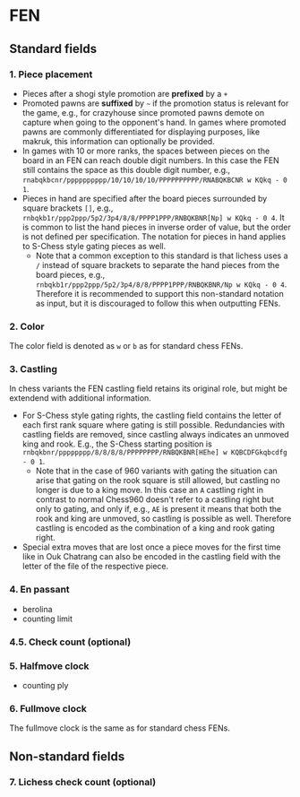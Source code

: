 
# FEN

## Standard fields

### 1. Piece placement
* Pieces after a shogi style promotion are **prefixed** by a `+`
* Promoted pawns are **suffixed** by `~` if the promotion status is relevant for the game, e.g., for crazyhouse since promoted pawns demote on capture when going to the opponent's hand. In games where promoted pawns are commonly differentiated for displaying purposes, like makruk, this information can optionally be provided.
* In games with 10 or more ranks, the spaces between pieces on the board in an FEN can reach double digit numbers. In this case the FEN still contains the space as this double digit number, e.g., `rnabqkbcnr/pppppppppp/10/10/10/10/PPPPPPPPPP/RNABQKBCNR w KQkq - 0 1`.
* Pieces in hand are specified after the board pieces surrounded by square brackets `[]`, e.g., `rnbqkb1r/ppp2ppp/5p2/3p4/8/8/PPPP1PPP/RNBQKBNR[Np] w KQkq - 0 4`. It is common to list the hand pieces in inverse order of value, but the order is not defined per specification. The notation for pieces in hand applies to S-Chess style gating pieces as well.
  * Note that a common exception to this standard is that lichess uses a `/` instead of square brackets to separate the hand pieces from the board pieces, e.g., `rnbqkb1r/ppp2ppp/5p2/3p4/8/8/PPPP1PPP/RNBQKBNR/Np w KQkq - 0 4`. Therefore it is recommended to support this non-standard notation as input, but it is discouraged to follow this when outputting FENs.

### 2. Color
The color field is denoted as `w` or `b` as for standard chess FENs.

### 3. Castling
In chess variants the FEN castling field retains its original role, but might be extendend with additional information.
* For S-Chess style gating rights, the castling field contains the letter of each first rank square where gating is still possible. Redundancies with castling fields are removed, since castling always indicates an unmoved king and rook. E.g., the S-Chess starting position is `rnbqkbnr/pppppppp/8/8/8/8/PPPPPPPP/RNBQKBNR[HEhe] w KQBCDFGkqbcdfg - 0 1`.
  * Note that in the case of 960 variants with gating the situation can arise that gating on the rook square is still allowed, but castling no longer is due to a king move. In this case an `A` castling right in contrast to normal Chess960 doesn't refer to a castling right but only to gating, and only if, e.g., `AE` is present it means that both the rook and king are unmoved, so castling is possible as well. Therefore castling is encoded as the combination of a king and rook gating right.
* Special extra moves that are lost once a piece moves for the first time like in Ouk Chatrang can also be encoded in the castling field with the letter of the file of the respective piece. 

### 4. En passant
* berolina
* counting limit

### 4.5. Check count (optional)

### 5. Halfmove clock
* counting ply

### 6. Fullmove clock
The fullmove clock is the same as for standard chess FENs.

## Non-standard fields

### 7. Lichess check count (optional)
